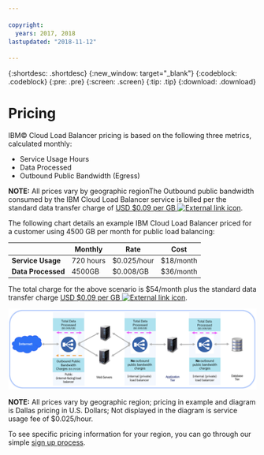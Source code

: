 ```yaml
---

copyright:
  years: 2017, 2018
lastupdated: "2018-11-12"

---
```


{:shortdesc: .shortdesc}
{:new_window: target="_blank"}
{:codeblock: .codeblock}
{:pre: .pre}
{:screen: .screen}
{:tip: .tip}
{:download: .download}


# Pricing

IBM© Cloud Load Balancer pricing is based on the following three metrics, calculated monthly:

* Service Usage Hours
* Data Processed
* Outbound Public Bandwidth (Egress)

**NOTE:** All prices vary by geographic regionThe Outbound public bandwidth consumed by the IBM Cloud Load Balancer service is billed per the standard data transfer charge of [USD $0.09 per GB ![External link icon](../../icons/launch-glyph.svg "External link icon")](https://www.ibm.com/cloud/bandwidth).

The following chart details an example IBM Cloud Load Balancer priced for a customer using 4500 GB per month for public load balancing:

| | Monthly | Rate | Cost |
| ------------- | ------------- | ------------- | ------------- |
| **Service Usage** | 720 hours | $0.025/hour | $18/month |
| **Data Processed** | 4500GB | $0.008/GB | $36/month |

The total charge for the above scenario is $54/month plus the standard data transfer charge [USD $0.09 per GB ![External link icon](../../icons/launch-glyph.svg "External link icon")](https://www.ibm.com/cloud/bandwidth).

![pricing](./images/pricing.png)


**NOTE:** All prices vary by geographic region; pricing in example and diagram is Dallas pricing in U.S. Dollars; Not displayed in the diagram is service usage fee of $0.025/hour.

To see specific pricing information for your region, you can go through our simple [sign up process](https://console.bluemix.net/catalog/infrastructure/load-balancer-group).